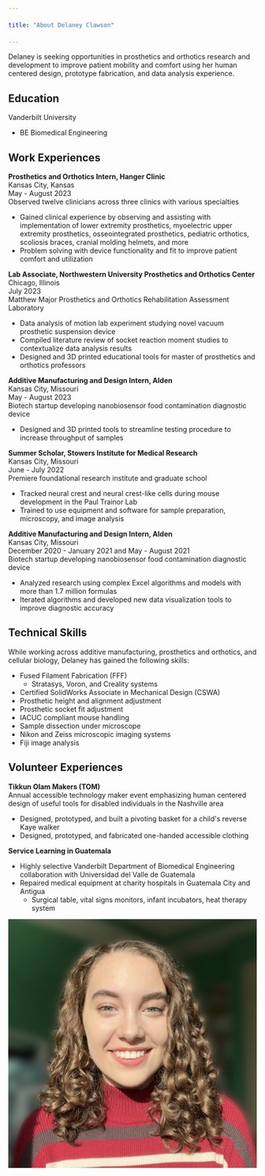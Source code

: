 ```yaml
---

title: "About Delaney Clawson"

---
```


Delaney is seeking opportunities in prosthetics and orthotics research and development to improve patient mobility and comfort using her human centered design, prototype fabrication, and data analysis experience. 

## Education
Vanderbilt University
 * BE Biomedical Engineering

## Work Experiences 
**Prosthetics and Orthotics Intern, Hanger Clinic**   
Kansas City, Kansas  
May - August 2023   
Observed twelve clinicians across three clinics with various specialties
 * Gained clinical experience by observing and assisting with implementation of lower extremity prosthetics, myoelectric upper extremity prosthetics, osseointegrated prosthetics, pediatric orthotics, scoliosis braces, cranial molding helmets, and more
 * Problem solving with device functionality and fit to improve patient comfort and utilization  

**Lab Associate, Northwestern University Prosthetics and Orthotics Center**  
Chicago, Illinois  
July 2023    
Matthew Major Prosthetics and Orthotics Rehabilitation Assessment Laboratory  
 * Data analysis of motion lab experiment studying novel vacuum prosthetic suspension device
 * Compiled literature review of socket reaction moment studies to contextualize data analysis results
 * Designed and 3D printed educational tools for master of prosthetics and orthotics professors  

**Additive Manufacturing and Design Intern, Alden**  
Kansas City, Missouri  
May - August 2023  
Biotech startup developing nanobiosensor food contamination diagnostic device  
 * Designed and 3D printed tools to streamline testing procedure to increase throughput of samples  

**Summer Scholar, Stowers Institute for Medical Research**  
Kansas City, Missouri  
June - July 2022  
Premiere foundational research institute and graduate school  
 * Tracked neural crest and neural crest-like cells during mouse development in the Paul Trainor Lab 
 * Trained to use equipment and software for sample preparation, microscopy, and image analysis

**Additive Manufacturing and Design Intern, Alden**  
Kansas City, Missouri  
December 2020 - January 2021 and May - August 2021   
Biotech startup developing nanobiosensor food contamination diagnostic device  
 * Analyzed research using complex Excel algorithms and models with more than 1.7 million formulas 
 * Iterated algorithms and developed new data visualization tools to improve diagnostic accuracy


## Technical Skills

While working across additive manufacturing, prosthetics and orthotics, and cellular biology, Delaney has gained the following skills:

* Fused Filament Fabrication (FFF)
  * Stratasys, Voron, and Creality systems 
* Certified SolidWorks Associate in Mechanical Design (CSWA)
* Prosthetic height and alignment adjustment
* Prosthetic socket fit adjustment 
* IACUC compliant mouse handling
* Sample dissection under microscope
* Nikon and Zeiss microscopic imaging systems
* Fiji image analysis 

## Volunteer Experiences 

**Tikkun Olam Makers (TOM)**    
Annual accessible technology maker event emphasizing human centered design of useful tools for disabled individuals in the Nashville area 
* Designed, prototyped, and built a pivoting basket for a child's reverse Kaye walker
* Designed, prototyped, and fabricated one-handed accessible clothing

**Service Learning in Guatemala** 
* Highly selective Vanderbilt Department of Biomedical Engineering collaboration with Universidad del Valle de Guatemala
* Repaired medical equipment at charity hospitals in Guatemala City and Antigua
  * Surgical table, vital signs monitors, infant incubators, heat therapy system

![image of Delaney Clawson](/assets/img/Nov2022_headshot.jpeg)
